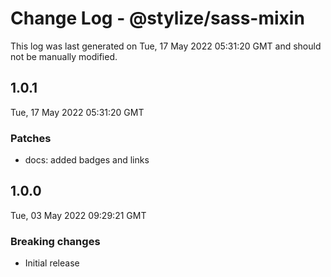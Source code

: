 # Change Log - @stylize/sass-mixin

This log was last generated on Tue, 17 May 2022 05:31:20 GMT and should not be manually modified.

## 1.0.1
Tue, 17 May 2022 05:31:20 GMT

### Patches

- docs: added badges and links

## 1.0.0
Tue, 03 May 2022 09:29:21 GMT

### Breaking changes

- Initial release

